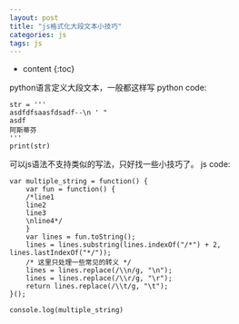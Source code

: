 ```yaml
---
layout: post
title: "js格式化大段文本小技巧"
categories: js
tags: js
---
```


* content
{:toc}

python语言定义大段文本，一般都这样写
python code:

```
str = '''
asdfdfsaasfdsadf--\n ' "
asdf
阿斯蒂芬
'''
print(str)
```

可以js语法不支持类似的写法，只好找一些小技巧了。
js code:

```
var multiple_string = function() {
    var fun = function() {
    /*line1
    line2
    line3
    \nline4*/
    }
    var lines = fun.toString();
    lines = lines.substring(lines.indexOf("/*") + 2, lines.lastIndexOf("*/"));
    /* 这里只处理一些常见的转义 */
    lines = lines.replace(/\\n/g, "\n");
    lines = lines.replace(/\\r/g, "\r");
    return lines.replace(/\\t/g, "\t");
}();

console.log(multiple_string)

```

